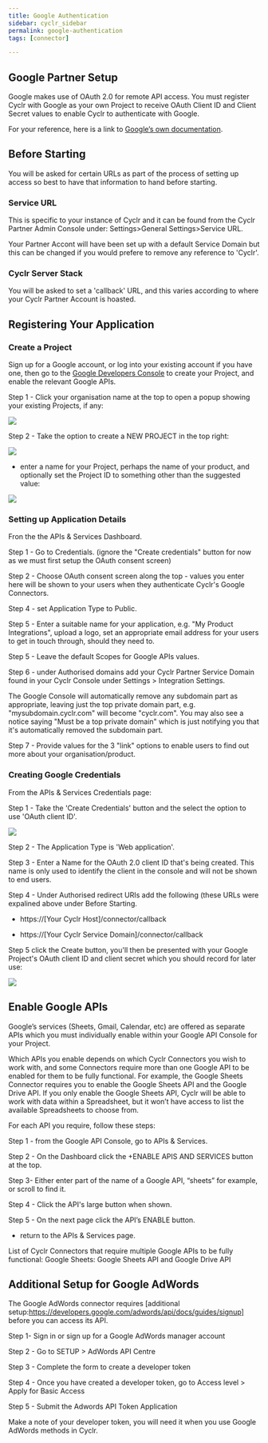 ```yaml
---
title: Google Authentication
sidebar: cyclr_sidebar
permalink: google-authentication
tags: [connector]

---
```


##  Google Partner Setup

Google makes use of OAuth 2.0 for remote API access. You must register Cyclr with Google as your own Project to receive OAuth Client ID and Client Secret values to enable Cyclr to authenticate with Google.

For your reference, here is a link to [Google’s own documentation](/https://cloud.google.com/docsm/).

## Before Starting

You will be asked for certain URLs as part of the process of setting up access so best to have that information to hand before starting.

### Service URL

This is specific to your instance of Cyclr and it can be found from the Cyclr Partner Admin Console under:
Settings>General Settings>Service URL.

Your Partner Accont will have been set up with a default Service Domain but this can be changed if you would prefere to remove any reference to 'Cyclr'.

### Cyclr Server Stack

You will be asked to set a 'callback' URL, and this varies according to where your Cyclr Partner Account is hoasted. 
  
## Registering Your Application

### Create a Project

Sign up for a Google account, or log into your existing account if you have one, then go to the
[Google Developers Console](https://console.developers.google.com/) to create your Project, and enable the relevant Google APIs.

Step 1 - Click your organisation name at the top to open a popup showing your existing Projects, if any:

![](./images/google-auth-1.png)

Step 2 -	Take the option to create a  NEW PROJECT in the top right: 

![](./images/google-auth-2.png)

*	enter a name for your Project, perhaps the name of your product, and optionally set the Project ID to something other than the suggested value:

![](./images/google-auth-3.png)

### Setting up Application Details

Fron the the APIs & Services Dashboard.

Step 1 - Go to Credentials.	(ignore the "Create credentials" button for now as we must first setup the OAuth consent screen)

Step 2 - Choose OAuth consent screen along the top - values you enter here will be shown to your users when they authenticate Cyclr's Google Connectors.

Step 4 - set Application Type to Public.

Step 5 -	Enter a suitable name for your application, e.g. "My Product Integrations", upload a logo, set an appropriate email address for your users to get in touch through, should they need to.

Step 5 -	Leave the default Scopes for Google APIs values.

Step 6 -	under Authorised domains add your Cyclr Partner Service Domain found in your Cyclr Console under Settings > Integration Settings.

The Google Console will automatically remove any subdomain part as appropriate, leaving just the top private domain part, e.g. "mysubdomain.cyclr.com" will become "cyclr.com".  You may also see a notice saying "Must be a top private domain" which is just notifying you that it's automatically removed the subdomain part.

Step 7 -	Provide values for the 3 "link" options to enable users to find out more about your organisation/product.

### Creating Google Credentials

From the APIs & Services Credentials page:

Step 1 - Take the 'Create Credentials' button and the select the option to use 'OAuth client ID'.

![](./images/google-auth-4.png)

Step 2 - The Application Type is 'Web application'.

Step 3 - Enter a Name for the OAuth 2.0 client ID that's being created. This name is only used to identify the client in the console and will not be shown to end users.

Step 4 - Under Authorised redirect URIs add the following (these URLs were expalined above under Before Starting.

*	https://[Your Cyclr Host]/connector/callback

*	https://[Your Cyclr Service Domain]/connector/callback


Step 5	click the Create button, you'll then be presented with your Google Project's OAuth client ID and client secret which you should record for later use:

![](./images/google-auth-5.png)

## Enable Google APIs

Google’s services (Sheets, Gmail, Calendar, etc) are offered as separate APIs which you must individually enable within your Google API Console for your Project.

Which APIs you enable depends on which Cyclr Connectors you wish to work with, and some Connectors require more than one Google API to be enabled for them to be fully functional.  For example, the Google Sheets Connector requires you to enable the Google Sheets API and the Google Drive API.  If you only enable the Google Sheets API, Cyclr will be able to work with data within a Spreadsheet, but it won’t have access to list the available Spreadsheets to choose from.

For each API you require, follow these steps:

Step 1 -	from the Google API Console, go to APIs & Services.

Step 2 -	On the Dashboard click the +ENABLE APIS AND SERVICES button at the top.

Step 3-	Either enter part of the name of a Google API, “sheets” for example, or scroll to find it.

Step 4 - Click the API's large button when shown.

Step 5 - On the next page click the API’s ENABLE button.

*	return to the APIs & Services page.

List of Cyclr Connectors that require multiple Google APIs to be fully functional:
Google Sheets: Google Sheets API and Google Drive API

## Additional Setup for Google AdWords

The Google AdWords connector requires [additional setup:https://developers.google.com/adwords/api/docs/guides/signup] before you can access its API.

Step 1-	Sign in or sign up for a Google AdWords manager account

Step 2 - Go to SETUP > AdWords API Centre

Step 3 - Complete the form to create a developer token

Step 4 -	Once you have created a developer token, go to Access level > Apply for Basic Access

Step 5 -	Submit the Adwords API Token Application

Make a note of your developer token, you will need it when you use Google AdWords methods in Cyclr.


